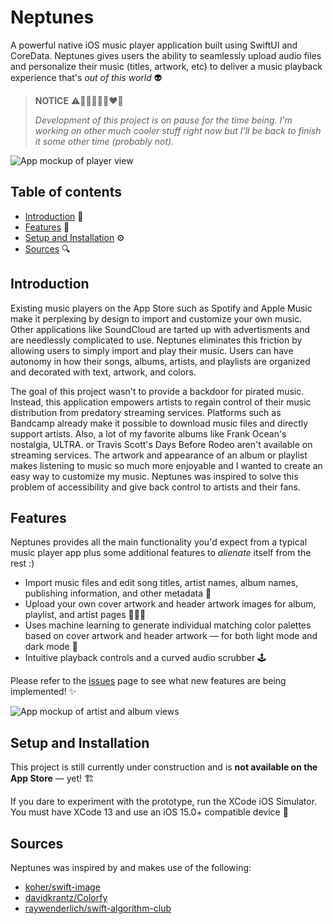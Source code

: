 # Neptunes

A powerful native iOS music player application built using SwiftUI and CoreData. Neptunes gives users the ability to seamlessly upload audio files and personalize their music (titles, artwork, etc) to deliver a music playback experience that's *out of this world* 👽

> **NOTICE** ⚠️🎸🌱👨🏽‍💻❤️‍🔥
> 
> *Development of this project is on pause for the time being. I'm working on other much cooler stuff right now but I'll be back to finish it some other time (probably not).*

![App mockup of player view](https://i.imgur.com/wR2dENi.png)

## Table of contents
* [Introduction](#introduction) 📝
* [Features](#features) 👾
* [Setup and Installation](#setup-and-installation) ⚙️
* [Sources](#sources) 🔍

## Introduction
Existing music players on the App Store such as Spotify and Apple Music make it perplexing by design to import and customize your own music. Other applications like SoundCloud are tarted up with advertisments and are needlessly complicated to use. Neptunes eliminates this friction by allowing users to simply import and play their music. Users can have autonomy in how their songs, albums, artists, and playlists are organized and decorated with text, artwork, and colors. 

The goal of this project wasn't to provide a backdoor for pirated music. Instead, this application empowers artists to regain control of their music distribution from predatory streaming services. Platforms such as Bandcamp already make it possible to download music files and directly support artists. Also, a lot of my favorite albums like Frank Ocean's nostalgia, ULTRA. or Travis Scott's Days Before Rodeo aren't available on streaming services. The artwork and appearance of an album or playlist makes listening to music so much more enjoyable and I wanted to create an easy way to customize my music. Neptunes was inspired to solve this problem of accessibility and give back control to artists and their fans.

## Features
Neptunes provides all the main functionality you'd expect from a typical music player app plus some additional features to *alienate* itself from the rest :)
* Import music files and edit song titles, artist names, album names, publishing information, and other metadata 🎼
* Upload your own cover artwork and header artwork images for album, playlist, and artist pages 🙇🏽‍♂️
* Uses machine learning to generate individual matching color palettes based on cover artwork and header artwork — for both light mode and dark mode 🎨
* Intuitive playback controls and a curved audio scrubber 🕹

Please refer to the [issues](https://github.com/tsaruggan/neptunes/issues) page to see what new features are being implemented! ✨

![App mockup of artist and album views](https://i.imgur.com/JhrwIR8.png)
	
## Setup and Installation
This project is still currently under construction and is **not available on the App Store** — yet! 🏗

If you dare to experiment with the prototype, run the XCode iOS Simulator. You must have XCode 13 and use an iOS 15.0+ compatible device 📲

## Sources
Neptunes was inspired by and makes use of the following:
* [koher/swift-image](https://github.com/koher/swift-image)
* [davidkrantz/Colorfy](https://github.com/davidkrantz/Colorfy)
* [raywenderlich/swift-algorithm-club](https://github.com/raywenderlich/swift-algorithm-club)
